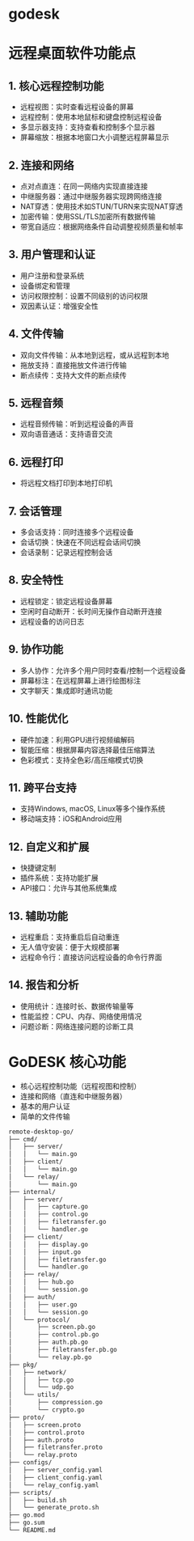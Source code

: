 # godesk

# 远程桌面软件功能点

## 1. 核心远程控制功能
- 远程视图：实时查看远程设备的屏幕
- 远程控制：使用本地鼠标和键盘控制远程设备
- 多显示器支持：支持查看和控制多个显示器
- 屏幕缩放：根据本地窗口大小调整远程屏幕显示

## 2. 连接和网络
- 点对点直连：在同一网络内实现直接连接
- 中继服务器：通过中继服务器实现跨网络连接
- NAT穿透：使用技术如STUN/TURN来实现NAT穿透
- 加密传输：使用SSL/TLS加密所有数据传输
- 带宽自适应：根据网络条件自动调整视频质量和帧率

## 3. 用户管理和认证
- 用户注册和登录系统
- 设备绑定和管理
- 访问权限控制：设置不同级别的访问权限
- 双因素认证：增强安全性

## 4. 文件传输
- 双向文件传输：从本地到远程，或从远程到本地
- 拖放支持：直接拖放文件进行传输
- 断点续传：支持大文件的断点续传

## 5. 远程音频
- 远程音频传输：听到远程设备的声音
- 双向语音通话：支持语音交流

## 6. 远程打印
- 将远程文档打印到本地打印机

## 7. 会话管理
- 多会话支持：同时连接多个远程设备
- 会话切换：快速在不同远程会话间切换
- 会话录制：记录远程控制会话

## 8. 安全特性
- 远程锁定：锁定远程设备屏幕
- 空闲时自动断开：长时间无操作自动断开连接
- 远程设备的访问日志

## 9. 协作功能
- 多人协作：允许多个用户同时查看/控制一个远程设备
- 屏幕标注：在远程屏幕上进行绘图标注
- 文字聊天：集成即时通讯功能

## 10. 性能优化
- 硬件加速：利用GPU进行视频编解码
- 智能压缩：根据屏幕内容选择最佳压缩算法
- 色彩模式：支持全色彩/高压缩模式切换

## 11. 跨平台支持
- 支持Windows, macOS, Linux等多个操作系统
- 移动端支持：iOS和Android应用

## 12. 自定义和扩展
- 快捷键定制
- 插件系统：支持功能扩展
- API接口：允许与其他系统集成

## 13. 辅助功能
- 远程重启：支持重启后自动重连
- 无人值守安装：便于大规模部署
- 远程命令行：直接访问远程设备的命令行界面

## 14. 报告和分析
- 使用统计：连接时长、数据传输量等
- 性能监控：CPU、内存、网络使用情况
- 问题诊断：网络连接问题的诊断工具

# GoDESK 核心功能

- 核心远程控制功能（远程视图和控制）
- 连接和网络（直连和中继服务器）
- 基本的用户认证
- 简单的文件传输

```bash
remote-desktop-go/
├── cmd/
│   ├── server/
│   │   └── main.go
│   ├── client/
│   │   └── main.go
│   └── relay/
│       └── main.go
├── internal/
│   ├── server/
│   │   ├── capture.go
│   │   ├── control.go
│   │   ├── filetransfer.go
│   │   └── handler.go
│   ├── client/
│   │   ├── display.go
│   │   ├── input.go
│   │   ├── filetransfer.go
│   │   └── handler.go
│   ├── relay/
│   │   ├── hub.go
│   │   └── session.go
│   ├── auth/
│   │   ├── user.go
│   │   └── session.go
│   └── protocol/
│       ├── screen.pb.go
│       ├── control.pb.go
│       ├── auth.pb.go
│       ├── filetransfer.pb.go
│       └── relay.pb.go
├── pkg/
│   ├── network/
│   │   ├── tcp.go
│   │   └── udp.go
│   └── utils/
│       ├── compression.go
│       └── crypto.go
├── proto/
│   ├── screen.proto
│   ├── control.proto
│   ├── auth.proto
│   ├── filetransfer.proto
│   └── relay.proto
├── configs/
│   ├── server_config.yaml
│   ├── client_config.yaml
│   └── relay_config.yaml
├── scripts/
│   ├── build.sh
│   └── generate_proto.sh
├── go.mod
├── go.sum
└── README.md
```